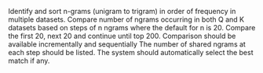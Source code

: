Identify and sort n-grams (unigram to trigram) in order of frequency in multiple datasets. Compare number of ngrams occurring in both Q and K datasets based on steps of n ngrams where the default for n is 20. Compare the first 20, next 20 and continue until top 200. Comparison should be available incrementally and sequentially The number of shared ngrams at each step should be listed. The system should automatically select the best match if any.